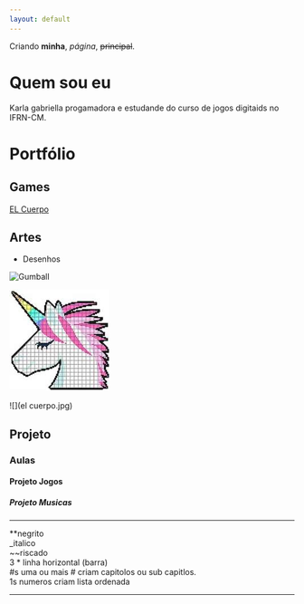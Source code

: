```yaml
---
layout: default
---
```


Criando  **minha**, _página_, ~~principal~~.  

# Quem sou eu

Karla gabriella progamadora e estudande do curso de jogos digitaids no IFRN-CM.

# Portfólio

## Games
[EL Cuerpo](https://karlagabriella.github.io/El%20Cuerpo/)  


## Artes
* Desenhos

![Gumball](https://img00.deviantart.net/e55c/i/2015/289/f/c/gumball_pixelart_by_sweetsncake-d9daonh.png)

![](unicornio.jpg)

![](el cuerpo.jpg)

## Projeto
### Aulas
#### Projeto Jogos
##### Projeto Musicas

* * *

**negrito    
_italico    
~~riscado    
3 * linha horizontal (barra)  
#s uma ou mais # criam capitolos ou sub capitlos.  
1s numeros criam lista ordenada

* * *
